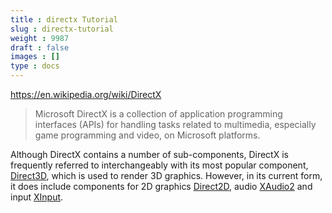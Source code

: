 ```yaml
---
title : directx Tutorial
slug : directx-tutorial
weight : 9987
draft : false
images : []
type : docs
---
```


https://en.wikipedia.org/wiki/DirectX
> Microsoft DirectX is a collection of application programming interfaces (APIs) for handling tasks related to multimedia, especially game programming and video, on Microsoft platforms.

Although DirectX contains a number of sub-components, DirectX is frequently referred to interchangeably with its most popular component, [Direct3D][1], which is used to render 3D graphics. However, in its current form, it does include components for 2D graphics [Direct2D][2], audio [XAudio2][3] and input [XInput][4].

[1]: https://msdn.microsoft.com/en-us/library/windows/desktop/hh309466
[2]: https://msdn.microsoft.com/en-us/library/windows/desktop/dd370990(v=vs.85).aspx
[3]: https://msdn.microsoft.com/en-us/library/windows/desktop/hh405049(v=vs.85).aspx
[4]: https://msdn.microsoft.com/en-us/library/windows/desktop/ee417014(v=vs.85).aspx



